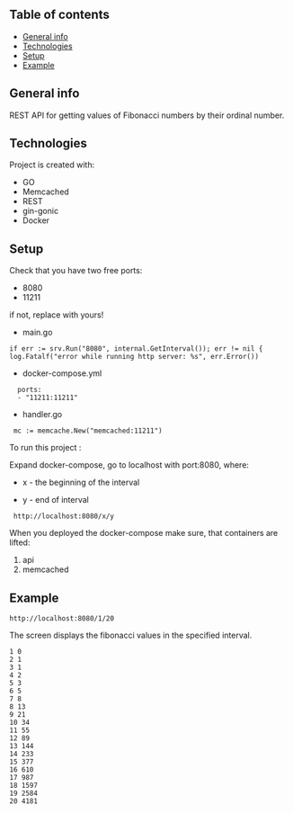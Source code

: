 ## Table of contents
* [General info](#general-info)
* [Technologies](#technologies)
* [Setup](#setup)
* [Example](#example)

## General info
REST API for getting values of Fibonacci numbers by their ordinal number.

## Technologies
Project is created with:
* GO
* Memcached
* REST
* gin-gonic
* Docker

## Setup

Сheck that you have two free ports:

* 8080  
* 11211 

if not, replace with yours!

* main.go
```
if err := srv.Run("8080", internal.GetInterval()); err != nil {
log.Fatalf("error while running http server: %s", err.Error())
```

* docker-compose.yml
```
  ports:
  - "11211:11211"
```
* handler.go
```
 mc := memcache.New("memcached:11211")
```


To run this project :

Expand docker-compose, go to localhost with port:8080, where:

* x - the beginning of the interval

* y - end of interval

```
 http://localhost:8080/x/y
```
When you deployed the docker-compose make sure, that containers are lifted:
1. api
2. memcached

## Example
```
http://localhost:8080/1/20
```
The screen displays the fibonacci values in the specified interval.
```
1 0
2 1
3 1
4 2
5 3
6 5
7 8
8 13
9 21
10 34
11 55
12 89
13 144
14 233
15 377
16 610
17 987
18 1597
19 2584
20 4181
```
